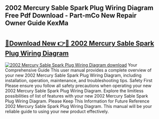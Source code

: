 ## 2002 Mercury Sable Spark Plug Wiring Diagram Free Pdf Download - Part-mCo New Repair Owner Guide KexMa

# <h2><a href="http://dfo49zv.blite.top/?on=2002+Mercury+Sable+Spark+Plug+Wiring+Diagram">🔗Download New 👉🔴 2002 Mercury Sable Spark Plug Wiring Diagram</a></h2>

[![2002 Mercury Sable Spark Plug Wiring Diagram download](https://i.imgur.com/lujVjoI.png)](http://dfo49zv.blite.top/?on=2002+Mercury+Sable+Spark+Plug+Wiring+Diagram)
Your Comprehensive Guide This user manual provides a complete overview of your new 2002 Mercury Sable Spark Plug Wiring Diagram, including installation, operation, maintenance, and troubleshooting tips. Safety First Please ensure you follow all safety precautions when operating your new 2002 Mercury Sable Spark Plug Wiring Diagram. Explore the limitless possibilities of list of features with your new 2002 Mercury Sable Spark Plug Wiring Diagram. Please Keep This Information for Future Reference 2002 Mercury Sable Spark Plug Wiring Diagram. This manual will be your reliable guide to using your new product effectively.
